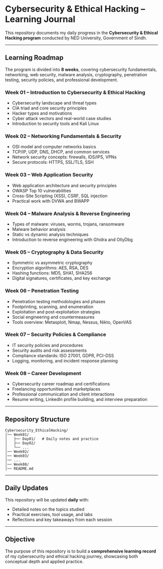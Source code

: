 # Cybersecurity & Ethical Hacking – Learning Journal

This repository documents my daily progress in the **Cybersecurity & Ethical Hacking program** conducted by NED University, Government of Sindh.

---

## Learning Roadmap

The program is divided into **8 weeks**, covering cybersecurity fundamentals, networking, web security, malware analysis, cryptography, penetration testing, security policies, and professional development.

### Week 01 – Introduction to Cybersecurity & Ethical Hacking

* Cybersecurity landscape and threat types
* CIA triad and core security principles
* Hacker types and motivations
* Cyber attack vectors and real-world case studies
* Introduction to security tools and Kali Linux

### Week 02 – Networking Fundamentals & Security

* OSI model and computer networks basics
* TCP/IP, UDP, DNS, DHCP, and common services
* Network security concepts: firewalls, IDS/IPS, VPNs
* Secure protocols: HTTPS, SSL/TLS, SSH

### Week 03 – Web Application Security

* Web application architecture and security principles
* OWASP Top 10 vulnerabilities
* Cross-Site Scripting (XSS), CSRF, SQL injection
* Practical work with DVWA and BWAPP

### Week 04 – Malware Analysis & Reverse Engineering

* Types of malware: viruses, worms, trojans, ransomware
* Malware behavior analysis
* Static vs dynamic analysis techniques
* Introduction to reverse engineering with Ghidra and OllyDbg

### Week 05 – Cryptography & Data Security

* Symmetric vs asymmetric cryptography
* Encryption algorithms: AES, RSA, DES
* Hashing functions: MD5, SHA1, SHA256
* Digital signatures, certificates, and key exchange

### Week 06 – Penetration Testing

* Penetration testing methodologies and phases
* Footprinting, scanning, and enumeration
* Exploitation and post-exploitation strategies
* Social engineering and countermeasures
* Tools overview: Metasploit, Nmap, Nessus, Nikto, OpenVAS

### Week 07 – Security Policies & Compliance

* IT security policies and procedures
* Security audits and risk assessments
* Compliance standards: ISO 27001, GDPR, PCI-DSS
* Logging, monitoring, and incident response planning

### Week 08 – Career Development

* Cybersecurity career roadmap and certifications
* Freelancing opportunities and marketplaces
* Professional communication and client interactions
* Resume writing, LinkedIn profile building, and interview preparation

---

## Repository Structure

```
Cybersecurity_EthicalHacking/
│── Week01/
│   ├── Day01/   # Daily notes and practice
│   ├── Day02/
│   └── ...
│── Week02/
│── Week03/
│── ...
│── Week08/
│── README.md
```

---

## Daily Updates

This repository will be updated **daily** with:

* Detailed notes on the topics studied
* Practical exercises, tool usage, and labs
* Reflections and key takeaways from each session
---

## Objective

The purpose of this repository is to build a **comprehensive learning record** of my cybersecurity and ethical hacking journey, showcasing both conceptual depth and applied practice.
